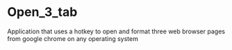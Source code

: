 # Open_3_tab
Application that uses a hotkey to open and format three web browser pages from google chrome on any operating system

